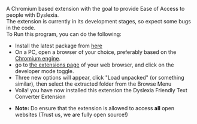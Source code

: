 A Chromium based extension with the goal to provide Ease of Access to people with Dyslexia.\
The extension is currently in its development stages, so expect some bugs in the code.\
To Run this program, you can do the following:
- Install the latest package from [here](https://github.com/Wikiedit01995/Dyslexic-Friendly-Text-Converter/releases)
- On a PC, open a browser of your choice, preferably based on the [Chromium engine](https://www.chromium.org/chromium-projects/).
- go to [the extensions page](about://extensions) of your web browser, and click on the developer mode toggle.
- Three new options will appear, click "Load unpacked" \(or something similar\), then select the extracted folder from the Browse Menu
- Voila! you have now installed this extension the Dyslexia Friendly Text Converter Extension

* **Note:** Do ensure that the extension is allowed to access __all__ open websites \(Trust us, we are fully open source!\)
